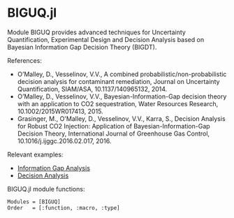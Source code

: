 # BIGUQ.jl

Module BIGUQ provides advanced techniques for Uncertainty Quantification, Experimental Design and Decision Analysis based on Bayesian Information Gap Decision Theory (BIGDT).

References:

- O’Malley, D., Vesselinov, V.V., A combined probabilistic/non-probabilistic decision analysis for contaminant remediation, Journal on Uncertainty Quantification, SIAM/ASA, 10.1137/140965132, 2014.
- O’Malley, D., Vesselinov, V.V., Bayesian-Information-Gap decision theory with an application to CO2 sequestration, Water Resources Research, 10.1002/2015WR017413, 2015.
- Grasinger, M., O'Malley, D., Vesselinov, V.V., Karra, S., Decision Analysis for Robust CO2 Injection: Application of Bayesian-Information-Gap Decision Theory, International Journal of Greenhouse Gas Control, 10.1016/j.ijggc.2016.02.017, 2016.

Relevant examples:

- [Information Gap Analysis](http://madsjulia.github.io/Mads.jl/Examples/infogap)
- [Decision Analysis](http://madsjulia.github.io/Mads.jl/Examples/bigdt/source_termination)

BIGUQ.jl module functions:

```@autodocs
Modules = [BIGUQ]
Order   = [:function, :macro, :type]
```